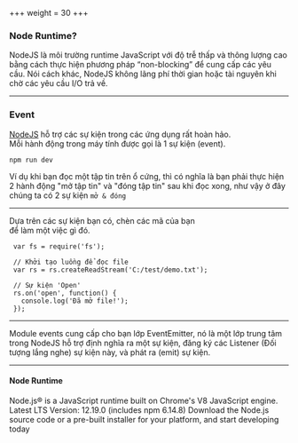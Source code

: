 +++
weight = 30
+++

### Node Runtime?

NodeJS là môi trường runtime JavaScript với độ trễ thấp và thông lượng cao bằng cách thực hiện phương pháp “non-blocking” để cung cấp các yêu cầu. Nói cách khác, NodeJS không lãng phí thời gian hoặc tài nguyên khi chờ các yêu cầu I/O trả về.

---

### Event

[NodeJS]() hỗ trợ các sự kiện trong các ứng dụng rất hoàn hảo.<br>
Mỗi hành động trong máy tính được gọi là 1 sự kiện (event).

```
npm run dev
```

Ví dụ khi bạn đọc một tập tin trên ổ cứng, thì có nghĩa là bạn phải thực hiện 2 hành động "mở tập tin" và "đóng tập tin" sau khi đọc xong, như vậy ở đây chúng ta có 2 sự kiện `mở & đóng`

---

Dựa trên các sự kiện bạn có, chèn các mã của bạn<br> để làm một việc gì đó.

```
 var fs = require('fs');

 // Khởi tạo luồng để đọc file
 var rs = rs.createReadStream('C:/test/demo.txt');

 // Sự kiện 'Open'
 rs.on('open', function() {
   console.log('Đã mở file!');
 });
```

---

Module events cung cấp cho bạn lớp EventEmitter, nó là một lớp trung tâm trong NodeJS hỗ trợ định nghĩa ra một sự kiện, đăng ký các Listener (Đối tượng lắng nghe) sự kiện này, và phát ra (emit) sự kiện.

---

#### Node Runtime

Node.js® is a JavaScript runtime built on Chrome's V8 JavaScript engine. Latest LTS Version: 12.19.0 (includes npm 6.14.8) Download the Node.js source code or a pre-built installer for your platform, and start developing today

